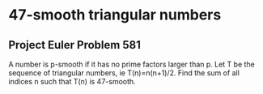 # 47-smooth triangular numbers
## Project Euler Problem 581

A number is p-smooth if it has no prime factors larger than p. Let T be the sequence of triangular numbers, ie T(n)=n(n+1)/2. Find the sum of all indices n such that T(n) is 47-smooth.
